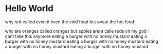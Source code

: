 # Hello World
why is it called oven if oven the cold food but ovout the hot food

why are oranges called oranges but apples arent calle reds oh my god i cant take this anymore eating a burger with no honey mustard eating a burger with no honey mustard eating a burger with no honey mustard eating a burger with no honey mustard eating a burger with no honey mustard
